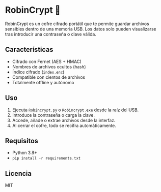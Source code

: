 # RobinCrypt 🔐

RobinCrypt es un cofre cifrado portátil que te permite guardar archivos sensibles dentro de una memoria USB. Los datos solo pueden visualizarse tras introducir una contraseña o clave válida.

## Características
- Cifrado con Fernet (AES + HMAC)
- Nombres de archivos ocultos (hash)
- Índice cifrado (`index.enc`)
- Compatible con cientos de archivos
- Totalmente offline y autónomo

## Uso

1. Ejecuta `Robincrypt.py` o `Robincrypt.exe` desde la raíz del USB.
2. Introduce la contraseña o carga la clave.
3. Accede, añade o extrae archivos desde la interfaz.
4. Al cerrar el cofre, todo se recifra automáticamente.

## Requisitos
- Python 3.8+
- `pip install -r requirements.txt`

## Licencia
MIT
